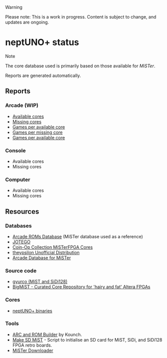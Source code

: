 > [!WARNING]
> Please note: This is a work in progress. Content is subject to change, and updates are ongoing.

# neptUNO+ status

> [!NOTE]
> The core database used is primarily based on those available for *MiSTer*.
>
> Reports are generated automatically.

## Reports

### Arcade (WIP)

- [Available cores](./arcade/cores-available.md)
- [Missing cores](./arcade/cores-missing.md)
- [Games per available core](./arcade/games-available.md)
- [Games per missing core](./arcade/games-missing.md)
- [Games per available core](./arcade/games-available-by-core.md)

### Console

- Available cores
- Missing cores

### Computer

- Available cores
- Missing cores

## Resources

### Databases

- [Arcade ROMs Database](https://github.com/zakk4223/ArcadeROMsDB_MiSTer) (MiSTer database used as a reference)
- [JOTEGO](https://github.com/jotego/jtcores_mister)
- [Coin-Op Collection MiSTerFPGA Cores](https://github.com/Coin-OpCollection/Distribution-MiSTerFPGA)
- [theypsilon Unofficial Distribution](https://github.com/theypsilon/Unofficial_Distribution_MiSTer)
- [Arcade Database for MiSTer](https://github.com/MiSTer-devel/ArcadeDatabase_MiSTer)

### Source code

- [gyurco (MiST and SiDi128)](https://github.com/gyurco/Mist_FPGA)
- [BigMiST - Curated Core Repository for 'hairy and fat' Altera FPGAs](https://github.com/BigMist)

### Cores

- [neptUNO+ binaries](https://github.com/neptunoplus/Binaries)

### Tools

- [ARC and ROM Builder](https://github.com/kounch/ARC_ROM_Builder) by Kounch.
- [Make SD MiST](https://github.com/gcopoix/makeSD_mist) - Script to initialise an SD card for MiST, SiDi, and SiDi128 FPGA retro boards.
- [MiSTer Downloader](https://github.com/MiSTer-devel/Downloader_MiSTer)
